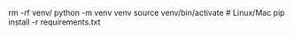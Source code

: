 rm -rf venv/
python -m venv venv
source venv/bin/activate  # Linux/Mac
pip install -r requirements.txt